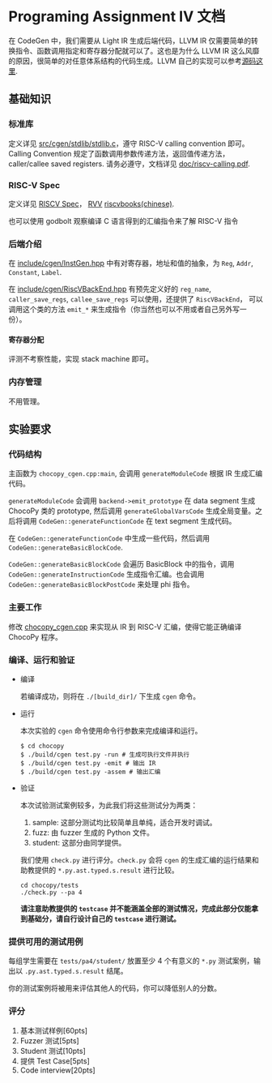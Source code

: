 # Programing Assignment IV 文档

在 CodeGen 中，我们需要从 Light IR 生成后端代码，LLVM IR 仅需要简单的转换指令、函数调用指定和寄存器分配就可以了。这也是为什么 LLVM IR 这么风靡的原因，很简单的对任意体系结构的代码生成。LLVM 自己的实现可以参考[源码这里](https://github.com/llvm/llvm-project/blob/main/llvm/include/llvm/IR/IntrinsicsRISCV.td).

## 基础知识

### 标准库

定义详见 [src/cgen/stdlib/stdlib.c](../../src/cgen/stdlib/stdlib.c)，遵守 RISC-V calling convention 即可。Calling Convention 规定了函数调用参数传递方法，返回值传递方法，caller/callee saved registers. 请务必遵守，文档详见 [doc/riscv-calling.pdf](../riscv-calling.pdf).

### RISC-V Spec

定义详见 [RISCV Spec](https://riscv.org/technical/specifications/)， [RVV](https://github.com/riscv/riscv-v-spec) [riscvbooks(chinese)](http://riscvbook.com/chinese/RISC-V-Reader-Chinese-v2p1.pdf).

也可以使用 godbolt 观察编译 C 语言得到的汇编指令来了解 RISC-V 指令

### 后端介绍

在 [include/cgen/InstGen.hpp](../../include/cgen/InstGen.hpp) 中有对寄存器，地址和值的抽象，为 `Reg`, `Addr`, `Constant`, `Label`.

在 [include/cgen/RiscVBackEnd.hpp](../../include/cgen/RiscVBackEnd.hpp) 有预先定义好的 `reg_name`, `caller_save_regs`, `callee_save_regs` 可以使用，还提供了 `RiscVBackEnd`， 可以调用这个类的方法 `emit_*` 来生成指令（你当然也可以不用或者自己另外写一份）。

#### 寄存器分配

评测不考察性能，实现 stack machine 即可。

### 内存管理

不用管理。

## 实验要求

### 代码结构

主函数为 `chocopy_cgen.cpp:main`, 会调用 `generateModuleCode` 根据 IR 生成汇编代码。

`generateModuleCode` 会调用 `backend->emit_prototype` 在 data segment 生成 ChocoPy 类的 prototype, 然后调用 `generateGlobalVarsCode` 生成全局变量。之后将调用 `CodeGen::generateFunctionCode` 在 text segment 生成代码。

在 `CodeGen::generateFunctionCode` 中生成一些代码，然后调用 `CodeGen::generateBasicBlockCode`.

`CodeGen::generateBasicBlockCode` 会遍历 BasicBlock 中的指令，调用 `CodeGen::generateInstructionCode` 生成指令汇编。也会调用 `CodeGen::generateBasicBlockPostCode` 来处理 phi 指令。

### 主要工作

修改 [chocopy_cgen.cpp](../../src/cgen/chocopy_cgen.cpp) 来实现从 IR 到 RISC-V 汇编，使得它能正确编译 ChocoPy 程序。

### 编译、运行和验证

* 编译

  若编译成功，则将在 `./[build_dir]/` 下生成 `cgen` 命令。

* 运行

  本次实验的 `cgen` 命令使用命令行参数来完成编译和运行。

  ```shell
  $ cd chocopy
  $ ./build/cgen test.py -run # 生成可执行文件并执行
  $ ./build/cgen test.py -emit # 输出 IR
  $ ./build/cgen test.py -assem # 输出汇编
  ```

* 验证

  本次试验测试案例较多，为此我们将这些测试分为两类：

    1. sample: 这部分测试均比较简单且单纯，适合开发时调试。
    2. fuzz: 由 fuzzer 生成的 Python 文件。
    3. student: 这部分由同学提供。

  我们使用 `check.py` 进行评分。`check.py` 会将 `cgen` 的生成汇编的运行结果和助教提供的 `*.py.ast.typed.s.result` 进行比较。

  ```shell
  cd chocopy/tests
  ./check.py --pa 4
  ```

  **请注意助教提供的 `testcase` 并不能涵盖全部的测试情况，完成此部分仅能拿到基础分，请自行设计自己的 `testcase` 进行测试。**

### 提供可用的测试用例

每组学生需要在 `tests/pa4/student/` 放置至少 4 个有意义的 `*.py` 测试案例，输出以 `.py.ast.typed.s.result` 结尾。

你的测试案例将被用来评估其他人的代码，你可以降低别人的分数。

### 评分

1. 基本测试样例[60pts]
2. Fuzzer 测试[5pts]
3. Student 测试[10pts]
4. 提供 Test Case[5pts]
5. Code interview[20pts]
